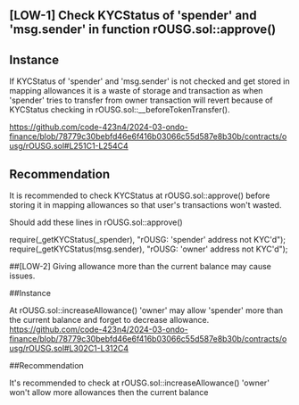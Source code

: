 ## [LOW-1] Check KYCStatus of 'spender' and 'msg.sender' in function rOUSG.sol::approve()

## Instance

If KYCStatus of 'spender' and 'msg.sender' is not checked and get stored in mapping allowances it is a waste of storage and transaction as when 'spender' tries to transfer from owner transaction will revert because of KYCStatus checking in rOUSG.sol::__beforeTokenTransfer(). 

https://github.com/code-423n4/2024-03-ondo-finance/blob/78779c30bebfd46e6f416b03066c55d587e8b30b/contracts/ousg/rOUSG.sol#L251C1-L254C4

## Recommendation
It is recommended to check KYCStatus at rOUSG.sol::approve() before storing it in mapping allowances so that user's transactions won't wasted.

Should add these lines in rOUSG.sol::approve()

require(_getKYCStatus(_spender), "rOUSG: 'spender' address not KYC'd");
require(_getKYCStatus(msg.sender), "rOUSG: 'owner' address not KYC'd");

##[LOW-2] Giving allowance more than the current balance may cause issues.

##Instance

At rOUSG.sol::increaseAllowance() 'owner' may allow 'spender' more than the current balance and forget to decrease allowance.  
https://github.com/code-423n4/2024-03-ondo-finance/blob/78779c30bebfd46e6f416b03066c55d587e8b30b/contracts/ousg/rOUSG.sol#L302C1-L312C4

##Recommendation

It's recommended to check at rOUSG.sol::increaseAllowance() 'owner' won't allow more allowances then the current balance
